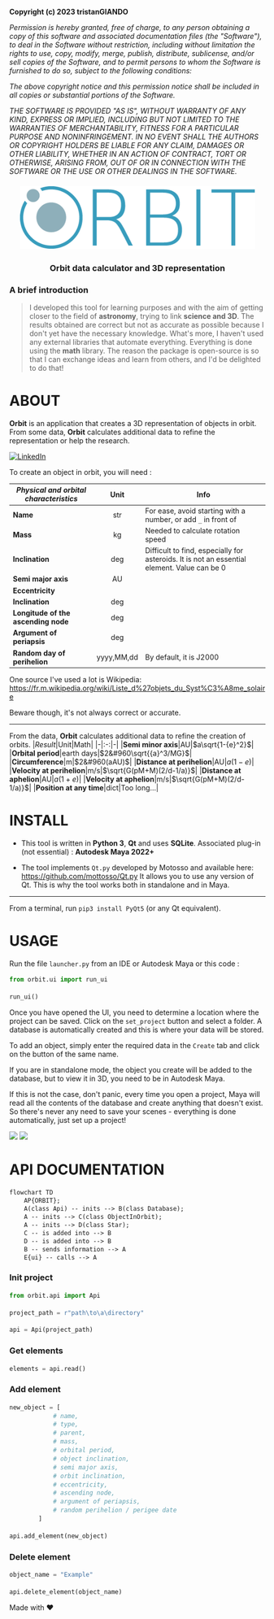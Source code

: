 **Copyright (c) 2023 tristanGIANDO**

*Permission is hereby granted, free of charge, to any person obtaining a copy*
*of this software and associated documentation files (the "Software"), to deal*
*in the Software without restriction, including without limitation the rights*
*to use, copy, modify, merge, publish, distribute, sublicense, and/or sell*
*copies of the Software, and to permit persons to whom the Software is*
*furnished to do so, subject to the following conditions:*

*The above copyright notice and this permission notice shall be included in all*
*copies or substantial portions of the Software.*

*THE SOFTWARE IS PROVIDED "AS IS", WITHOUT WARRANTY OF ANY KIND, EXPRESS OR*
*IMPLIED, INCLUDING BUT NOT LIMITED TO THE WARRANTIES OF MERCHANTABILITY,*
*FITNESS FOR A PARTICULAR PURPOSE AND NONINFRINGEMENT. IN NO EVENT SHALL THE*
*AUTHORS OR COPYRIGHT HOLDERS BE LIABLE FOR ANY CLAIM, DAMAGES OR OTHER*
*LIABILITY, WHETHER IN AN ACTION OF CONTRACT, TORT OR OTHERWISE, ARISING FROM,*
*OUT OF OR IN CONNECTION WITH THE SOFTWARE OR THE USE OR OTHER DEALINGS IN THE*
*SOFTWARE.*

<h2 align="center" style="margin:1em;">
    <img src="orbit\icons\title_dark.png"
         alt="orbit"></a>
</h2>

<h3 align="center">
    Orbit data calculator and 3D representation
</h3>

### A brief introduction
>I developed this tool for learning purposes and with the aim of getting closer to the field of **astronomy**, trying to link **science and 3D**.
>The results obtained are correct but not as accurate as possible because I don't yet have the necessary knowledge. What's more, I haven't used any external libraries that automate everything. Everything is done using the **math** library.
>The reason the package is open-source is so that I can exchange ideas and learn from others, and I'd be delighted to do that!

# ABOUT

**Orbit** is an application that creates a 3D representation of objects in orbit.
From some data, **Orbit** calculates additional data to refine the representation or help the research.

[![LinkedIn](https://img.shields.io/badge/LinkedIn_Demo-%230077B5.svg?logo=linkedin&logoColor=white)](https://www.linkedin.com/posts/tristan-giandoriggio_python-sql-orbit-activity-7127721159759949824-bAER?utm_source=share&utm_medium=member_desktop)

To create an object in orbit, you will need :

|*Physical and orbital characteristics* |Unit|Info|
|-|:-:|-|
|**Name**|str|For ease, avoid starting with a number, or add `_` in front of|
|**Mass**|kg| Needed to calculate rotation speed|
|**Inclination**|deg| Difficult to find, especially for asteroids. It is not an essential element. Value can be 0|
|**Semi major axis**|AU||
|**Eccentricity**|||
|**Inclination**|deg||
|**Longitude of the ascending node**|deg||
|**Argument of periapsis**|deg||
|**Random day of perihelion**|yyyy,MM,dd|By default, it is J2000                                               |

One source I've used a lot is Wikipedia: https://fr.m.wikipedia.org/wiki/Liste_d%27objets_du_Syst%C3%A8me_solaire

Beware though, it's not always correct or accurate.

---

From the data, **Orbit** calculates additional data to refine the creation of orbits.
|*Result*|Unit|Math|
|-|:-:|-|
|**Semi minor axis**|AU|$a\sqrt{1-{e}^2}$|
|**Orbital period**|earth days|$2&#960\sqrt{{a}^3/MG}$|
|**Circumference**|m|$2&#960(aAU)$|
|**Distance at perihelion**|AU|$a(1-e)$|
|**Velocity at perihelion**|m/s|$\sqrt{G(pM+M)(2/d-1/a)}$|
|**Distance at aphelion**|AU|$a(1+e)$|
|**Velocity at aphelion**|m/s|$\sqrt{G(pM+M)(2/d-1/a)}$|
|**Position at any time**|dict|Too long...|
  
# INSTALL
* This tool is written in **Python 3**, **Qt** and uses **SQLite**.
Associated plug-in (not essential) : **Autodesk Maya 2022+**

* The tool implements `Qt.py` developed by Motosso and available here: https://github.com/mottosso/Qt.py It allows you to use any version of Qt. This is why the tool works both in standalone and in Maya.

---

From a terminal, run `pip3 install PyQt5` (or any Qt equivalent).

# USAGE

Run the file `launcher.py` from an IDE or Autodesk Maya or this code :

```py
from orbit.ui import run_ui

run_ui()
```

Once you have opened the UI, you need to determine a location where the project can be saved.
Click on the `set_project` button and select a folder.
A database is automatically created and this is where your data will be stored.

To add an object, simply enter the required data in the `Create` tab and click on the button of the same name.

If you are in standalone mode, the object you create will be added to the database, but to view it in 3D, you need to be in Autodesk Maya.

If this is not the case, don't panic, every time you open a project, Maya will read all the contents of the database and create anything that doesn't exist.
So there's never any need to save your scenes - everything is done automatically, just set up a project!

![](https://github.com/tristanGIANDO/orbit/blob/main/orbit/icons/orbit_01.png?raw=true)
![](https://github.com/tristanGIANDO/orbit/blob/main/orbit/icons/orbit_02.png?raw=true)

# API DOCUMENTATION

```mermaid
flowchart TD
    AP{ORBIT};
    A(class Api) -- inits --> B(class Database);
    A -- inits --> C(class ObjectInOrbit);
    A -- inits --> D(class Star);
    C -- is added into --> B
    D -- is added into --> B
    B -- sends information --> A
    E{ui} -- calls --> A
```

### Init project
```py
from orbit.api import Api

project_path = r"path\to\a\directory"

api = Api(project_path)
```

### Get elements
```py
elements = api.read()
```

### Add element
```py
new_object = [
            # name,
            # type,
            # parent,
            # mass,
            # orbital period,
            # object inclination,
            # semi major axis,
            # orbit inclination,
            # eccentricity,
            # ascending node,
            # argument of periapsis,
            # random perihelion / perigee date
        ]

api.add_element(new_object)
```

### Delete element
```py
object_name = "Example"

api.delete_element(object_name)
```

Made with ❤️
